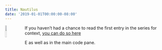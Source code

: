 ```yaml
---
title: Nautilus
date: '2019-01-01T00:00:00-08:00'
---
```

<img style="float: left; margin:0 1em 1em 0; width: 10%" src="/img/blog/nautilus-office.jpg"> If you haven’t had a chance to read the first entry in the series for context, <a href="/post/after-action-review-aar/">you can do so here</a>

E as well as in the main code pane.
